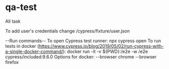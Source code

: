 # qa-test

All task

To add user's credentials change /cypress/fixture/user.json

--Run commands--
To open Cypress test runner:
npx cypress open
To run tests in docker (https://www.cypress.io/blog/2019/05/02/run-cypress-with-a-single-docker-command/):
docker run -it -v ${PWD}:/e2e -w /e2e cypress/included:9.6.0
Options for docker:
--browser chrome
--browser firefox
